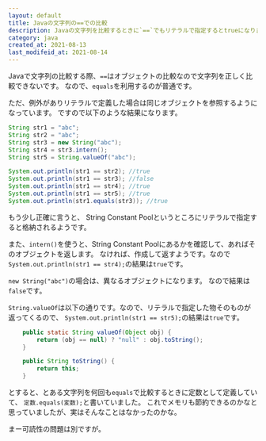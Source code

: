 ```yaml
---
layout: default
title: Javaの文字列の==での比較
description: Javaの文字列を比較するときに`==`でもリテラルで指定するとtrueになります。その理由などを説明します。
category: java
created_at: 2021-08-13
last_modifeid_at: 2021-08-14
---
```


Javaで文字列の比較する際、`==`はオブジェクトの比較なので文字列を正しく比較できないです。
なので、`equals`を利用するのが普通です。

ただ、例外がありリテラルで定義した場合は同じオブジェクトを参照するようになっています。
ですので以下のような結果になります。

```Java
String str1 = "abc";
String str2 = "abc";
String str3 = new String("abc");
String str4 = str3.intern();
String str5 = String.valueOf("abc");

System.out.println(str1 == str2); //true
System.out.println(str1 == str3); //false
System.out.println(str1 == str4); //true
System.out.println(str1 == str5); //true
System.out.println(str1.equals(str3)); //true
```

もう少し正確に言うと、
String Constant Poolというところにリテラルで指定すると格納されるようです。

また、`intern()`を使うと、String Constant Poolにあるかを確認して、あればそのオブジェクトを返します。
なければ、作成して返すようです。なので`System.out.println(str1 == str4);`の結果は`true`です。

`new String("abc")`の場合は、異なるオブジェクトになります。
なので結果は`false`です。

`String.valueOf`は以下の通りです。なので、リテラルで指定した物そのものが返ってくるので、
`System.out.println(str1 == str5);`の結果は`true`です。
```Java
    public static String valueOf(Object obj) {
        return (obj == null) ? "null" : obj.toString();
    }

    public String toString() {
        return this;
    }

```

とすると、とある文字列を何回も`equals`で比較するときに定数として定義していて、
`定数.equals(変数);`と書いていました。
これでメモリも節約できるのかなと思っていましたが、実はそんなことはなかったのかな。

まー可読性の問題は別ですが。